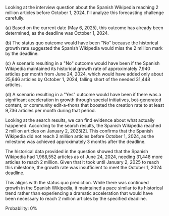 Looking at the interview question about the Spanish Wikipedia reaching 2 million articles before October 1, 2024, I'll analyze this forecasting challenge carefully.

(a) Based on the current date (May 6, 2025), this outcome has already been determined, as the deadline was October 1, 2024.

(b) The status quo outcome would have been "No" because the historical growth rate suggested the Spanish Wikipedia would miss the 2 million mark by the deadline.

(c) A scenario resulting in a "No" outcome would have been if the Spanish Wikipedia maintained its historical growth rate of approximately 7,940 articles per month from June 24, 2024, which would have added only about 25,646 articles by October 1, 2024, falling short of the needed 31,448 articles.

(d) A scenario resulting in a "Yes" outcome would have been if there was a significant acceleration in growth through special initiatives, bot-generated content, or community edit-a-thons that boosted the creation rate to at least 9,736 articles per month during that period.

Looking at the search results, we can find evidence about what actually happened. According to the search results, the Spanish Wikipedia reached 2 million articles on January 2, 2025[2]. This confirms that the Spanish Wikipedia did not reach 2 million articles before October 1, 2024, as the milestone was achieved approximately 3 months after the deadline.

The historical data provided in the question showed that the Spanish Wikipedia had 1,968,552 articles as of June 24, 2024, needing 31,448 more articles to reach 2 million. Given that it took until January 2, 2025 to reach this milestone, the growth rate was insufficient to meet the October 1, 2024 deadline.

This aligns with the status quo prediction. While there was continued growth in the Spanish Wikipedia, it maintained a pace similar to its historical trend rather than experiencing a dramatic acceleration that would have been necessary to reach 2 million articles by the specified deadline.

Probability: 0%